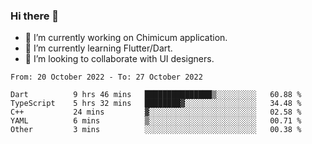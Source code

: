 ### Hi there 👋

<!--
**devcat37/devcat37** is a ✨ _special_ ✨ repository because its `README.md` (this file) appears on your GitHub profile.-->


- 🔭 I’m currently working on Chimicum application.
- 🌱 I’m currently learning Flutter/Dart.
- 👯 I’m looking to collaborate with UI designers.
<!-- - 🤔 I’m looking for help with ... -->

<!--START_SECTION:waka-->

```text
From: 20 October 2022 - To: 27 October 2022

Dart          9 hrs 46 mins   ███████████████▒░░░░░░░░░   60.88 %
TypeScript    5 hrs 32 mins   ████████▓░░░░░░░░░░░░░░░░   34.48 %
C++           24 mins         ▓░░░░░░░░░░░░░░░░░░░░░░░░   02.58 %
YAML          6 mins          ▒░░░░░░░░░░░░░░░░░░░░░░░░   00.71 %
Other         3 mins          ░░░░░░░░░░░░░░░░░░░░░░░░░   00.38 %
```

<!--END_SECTION:waka-->
